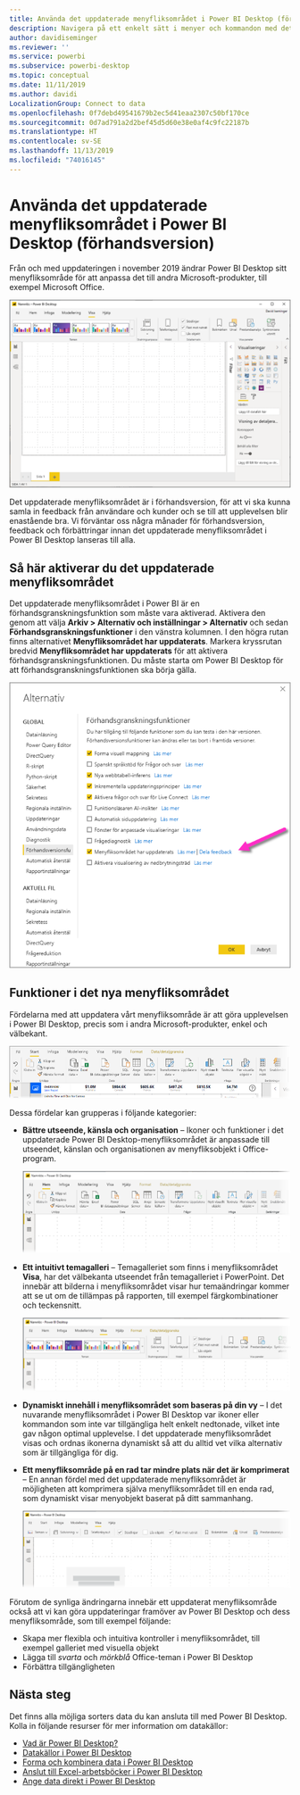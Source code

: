 ```yaml
---
title: Använda det uppdaterade menyfliksområdet i Power BI Desktop (förhandsversion)
description: Navigera på ett enkelt sätt i menyer och kommandon med det nya menyfliksområdet i Power BI Desktop
author: davidiseminger
ms.reviewer: ''
ms.service: powerbi
ms.subservice: powerbi-desktop
ms.topic: conceptual
ms.date: 11/11/2019
ms.author: davidi
LocalizationGroup: Connect to data
ms.openlocfilehash: 0f7debd49541679b2ec5d41eaa2307c50bf170ce
ms.sourcegitcommit: 0d7ad791a2d2bef45d5d60e38e0af4c9fc22187b
ms.translationtype: HT
ms.contentlocale: sv-SE
ms.lasthandoff: 11/13/2019
ms.locfileid: "74016145"
---
```

# <a name="use-the-updated-ribbon-in-power-bi-desktop-preview"></a>Använda det uppdaterade menyfliksområdet i Power BI Desktop (förhandsversion)

Från och med uppdateringen i november 2019 ändrar Power BI Desktop sitt menyfliksområde för att anpassa det till andra Microsoft-produkter, till exempel Microsoft Office.

![Nytt menyfliksområde i Power BI Desktop](media/desktop-ribbon/desktop-ribbon-02.png)

Det uppdaterade menyfliksområdet är i förhandsversion, för att vi ska kunna samla in feedback från användare och kunder och se till att upplevelsen blir enastående bra. Vi förväntar oss några månader för förhandsversion, feedback och förbättringar innan det uppdaterade menyfliksområdet i Power BI Desktop lanseras till alla. 

## <a name="how-to-enable-the-updated-ribbon"></a>Så här aktiverar du det uppdaterade menyfliksområdet

Det uppdaterade menyfliksområdet i Power BI är en förhandsgranskningsfunktion som måste vara aktiverad. Aktivera den genom att välja **Arkiv > Alternativ och inställningar > Alternativ** och sedan **Förhandsgranskningsfunktioner** i den vänstra kolumnen. I den högra rutan finns alternativet **Menyfliksområdet har uppdaterats**. Markera kryssrutan bredvid **Menyfliksområdet har uppdaterats** för att aktivera förhandsgranskningsfunktionen. Du måste starta om Power BI Desktop för att förhandsgranskningsfunktionen ska börja gälla.

![Det uppdaterade menyfliksområdet i Power BI Desktop](media/desktop-ribbon/desktop-ribbon-01.png)


## <a name="features-of-the-new-ribbon"></a>Funktioner i det nya menyfliksområdet

Fördelarna med att uppdatera vårt menyfliksområde är att göra upplevelsen i Power BI Desktop, precis som i andra Microsoft-produkter, enkel och välbekant. 

![Nytt menyfliksområde i Power BI Desktop](media/desktop-ribbon/desktop-ribbon-03.png)

Dessa fördelar kan grupperas i följande kategorier:

* **Bättre utseende, känsla och organisation** – Ikoner och funktioner i det uppdaterade Power BI Desktop-menyfliksområdet är anpassade till utseendet, känslan och organisationen av menyfliksobjekt i Office-program.

    ![Bättre utseende och känsla](media/desktop-ribbon/desktop-ribbon-04.png)

* **Ett intuitivt temagalleri** – Temagalleriet som finns i menyfliksområdet **Visa**, har det välbekanta utseendet från temagalleriet i PowerPoint. Det innebär att bilderna i menyfliksområdet visar hur temaändringar kommer att se ut om de tillämpas på rapporten, till exempel färgkombinationer och teckensnitt. 

    ![Bättre teman](media/desktop-ribbon/desktop-ribbon-05.png)

* **Dynamiskt innehåll i menyfliksområdet som baseras på din vy** – I det nuvarande menyfliksområdet i Power BI Desktop var ikoner eller kommandon som inte var tillgängliga helt enkelt nedtonade, vilket inte gav någon optimal upplevelse. I det uppdaterade menyfliksområdet visas och ordnas ikonerna dynamiskt så att du alltid vet vilka alternativ som är tillgängliga för dig.

* **Ett menyfliksområde på en rad tar mindre plats när det är komprimerat** – En annan fördel med det uppdaterade menyfliksområdet är möjligheten att komprimera själva menyfliksområdet till en enda rad, som dynamiskt visar menyobjekt baserat på ditt sammanhang. 

    ![Bättre teman](media/desktop-ribbon/desktop-ribbon-06.png)

Förutom de synliga ändringarna innebär ett uppdaterat menyfliksområde också att vi kan göra uppdateringar framöver av Power BI Desktop och dess menyfliksområde, som till exempel följande:

* Skapa mer flexibla och intuitiva kontroller i menyfliksområdet, till exempel galleriet med visuella objekt
* Lägga till *svarta* och *mörkblå* Office-teman i Power BI Desktop
* Förbättra tillgängligheten


## <a name="next-steps"></a>Nästa steg
Det finns alla möjliga sorters data du kan ansluta till med Power BI Desktop. Kolla in följande resurser för mer information om datakällor:

* [Vad är Power BI Desktop?](desktop-what-is-desktop.md)
* [Datakällor i Power BI Desktop](desktop-data-sources.md)
* [Forma och kombinera data i Power BI Desktop](desktop-shape-and-combine-data.md)
* [Anslut till Excel-arbetsböcker i Power BI Desktop](desktop-connect-excel.md)   
* [Ange data direkt i Power BI Desktop](desktop-enter-data-directly-into-desktop.md)   

